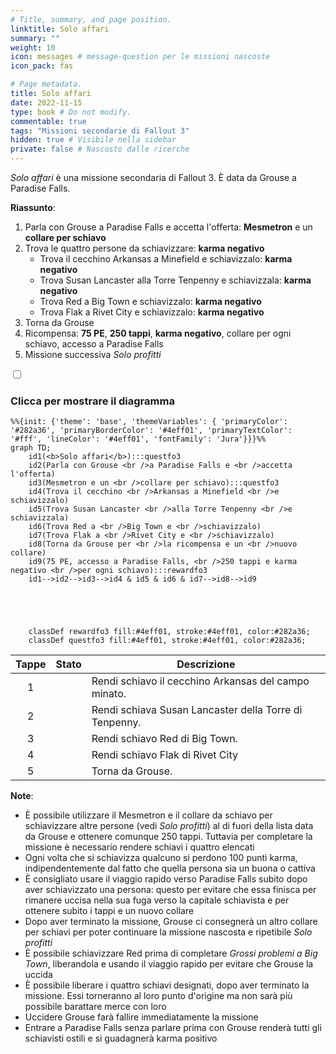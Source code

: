 ```yaml
---
# Title, summary, and page position.
linktitle: Solo affari
summary: ""
weight: 10
icon: messages # message-question per le missioni nascoste
icon_pack: fas

# Page metadata.
title: Solo affari
date: 2022-11-15
type: book # Do not modify.
commentable: true
tags: "Missioni secondarie di Fallout 3"
hidden: true # Visibile nella sidebar
private: false # Nascosto dalle ricerche
---
```


<div class="fo3">

*Solo affari* è una missione secondaria di Fallout 3. È data da Grouse a Paradise Falls.

**Riassunto**:
1. Parla con Grouse a Paradise Falls e accetta l'offerta: **Mesmetron** e un **collare per schiavo**
2. Trova le quattro persone da schiavizzare: **karma negativo**
   - Trova il cecchino Arkansas a Minefield e schiavizzalo: **karma negativo**
   - Trova Susan Lancaster alla Torre Tenpenny e schiavizzala: **karma negativo**
   - Trova Red a Big Town e schiavizzalo: **karma negativo**
   - Trova Flak a Rivet City e schiavizzalo: **karma negativo**
3. Torna da Grouse
4. Ricompensa: **75 PE**, **250 tappi**, **karma negativo**, collare per ogni schiavo, accesso a Paradise Falls
5. Missione successiva *Solo profitti*

<section class="chart-collapse">
<input type="checkbox" name="collapse2" id="handle2">
<h3 class="handle">
<label for="handle2">Clicca per mostrare il diagramma</label>
</h3>
<div class="content">

```mermaid
%%{init: {'theme': 'base', 'themeVariables': { 'primaryColor': '#282a36', 'primaryBorderColor': '#4eff01', 'primaryTextColor': '#fff', 'lineColor': '#4eff01', 'fontFamily': 'Jura'}}}%%
graph TD;
    id1(<b>Solo affari</b>):::questfo3
    id2(Parla con Grouse <br />a Paradise Falls e <br />accetta l'offerta)
    id3(Mesmetron e un <br />collare per schiavo):::questfo3
    id4(Trova il cecchino <br />Arkansas a Minefield <br />e schiavizzalo)
    id5(Trova Susan Lancaster <br />alla Torre Tenpenny <br />e schiavizzala)
    id6(Trova Red a <br />Big Town e <br />schiavizzalo)
    id7(Trova Flak a <br />Rivet City e <br />schiavizzalo) 
    id8(Torna da Grouse per <br />la ricompensa e un <br />nuovo collare)
    id9(75 PE, accesso a Paradise Falls, <br />250 tappi e karma negativo <br />per ogni schiavo):::rewardfo3
    id1-->id2-->id3-->id4 & id5 & id6 & id7-->id8-->id9
    
    
    
    
    
    classDef rewardfo3 fill:#4eff01, stroke:#4eff01, color:#282a36;
    classDef questfo3 fill:#4eff01, stroke:#4eff01, color:#282a36;
```

</div>
</section>

| Tappe | Stato              | Descrizione |
| :-----: | :------------------: | ----------- |
|   1    |                    |  Rendi schiavo il cecchino Arkansas del campo minato.           |
|    2   |                    |   Rendi schiava Susan Lancaster della Torre di Tenpenny.          |
|  3     |                    |  Rendi schiavo Red di Big Town.           |
|   4    |                    |   Rendi schiavo Flak di Rivet City          |
|   5    |                    |   Torna da Grouse.          |

**Note**:
- È possibile utilizzare il Mesmetron e il collare da schiavo per schiavizzare altre persone (vedi *Solo profitti*) al di fuori della lista data da Grouse e ottenere comunque 250 tappi. Tuttavia per completare la missione è necessario rendere schiavi i quattro elencati
- Ogni volta che si schiavizza qualcuno si perdono 100 punti karma, indipendentemente dal fatto che quella persona sia un buona o cattiva
- È consigliato usare il viaggio rapido verso Paradise Falls subito dopo aver schiavizzato una persona: questo per evitare che essa finisca per rimanere uccisa nella sua fuga verso la capitale schiavista e per ottenere subito i tappi e un nuovo collare
- Dopo aver terminato la missione, Grouse ci consegnerà un altro collare per schiavi per poter continuare la missione nascosta e ripetibile *Solo profitti*
- È possibile schiavizzare Red prima di completare *Grossi problemi a Big Town*, liberandola e usando il viaggio rapido per evitare che Grouse la uccida
- È possibile liberare i quattro schiavi designati, dopo aver terminato la missione. Essi torneranno al loro punto  d'origine ma non sarà più possibile barattare merce con loro
- Uccidere Grouse farà fallire immediatamente la missione
- Entrare a Paradise Falls senza parlare prima con Grouse renderà tutti gli schiavisti ostili e si guadagnerà karma positivo


</div>
